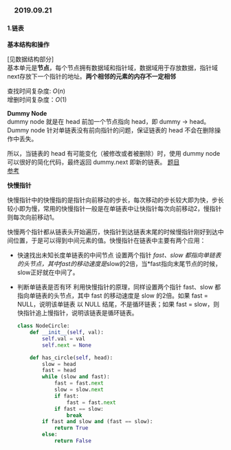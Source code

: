 ### 　**2019.09.21** 

#### **1.链表**
**基本结构和操作**  

[见数据结构部分]  
基本单元是**节点**，每个节点拥有数据域和指针域，数据域用于存放数据，指针域next存放下一个指针的地址。**两个相邻的元素的内存不一定相邻**  

查找时间复杂度: $O(n)$  
增删时间复杂度：$O(1)$  

**Dummy Node**  
dummy node 就是在 head 前加一个节点指向 head，即 dummy -> head。Dummy node 针对单链表没有前向指针的问题，保证链表的 head 不会在删除操作中丢失。

所以，当链表的 head 有可能变化（被修改或者被删除）时，使用 dummy node 可以很好的简化代码，最终返回 dummy.next 即新的链表。
[题目](https://blog.csdn.net/joycetlm/article/details/79029838)  
[参考](https://www.cnblogs.com/litexy/p/9749544.html)

**快慢指针**

快慢指针中的快慢指的是指针向前移动的步长，每次移动的步长较大即为快，步长较小即为慢，常用的快慢指针一般是在单链表中让快指针每次向前移动2，慢指针则每次向前移动1。 

快慢两个指针都从链表头开始遍历，快指针到达链表末尾的时候慢指针刚好到达中间位置，于是可以得到中间元素的值。快慢指针在链表中主要有两个应用：

- 快速找出未知长度单链表的中间节点 
  设置两个指针 *fast、*slow 都指向单链表的头节点，其中*fast的移动速度是*slow的2倍，当*fast指向末尾节点的时候，slow正好就在中间了。
- 判断单链表是否有环 
  利用快慢指针的原理，同样设置两个指针 fast、slow 都指向单链表的头节点，其中 fast 的移动速度是 slow 的2倍。如果 fast = NULL，说明该单链表 以 NULL 结尾，不是循环链表；如果 fast = slow，则快指针追上慢指针，说明该链表是循环链表。



    ```python 
    class NodeCircle:
        def __init__(self, val):
            self.val = val
            self.next = None

        def has_circle(self, head):
            slow = head
            fast = head
            while (slow and fast):
                fast = fast.next
                slow = slow.next
                if fast:
                    fast = fast.next
                if fast == slow:
                    break
            if fast and slow and (fast == slow):
                return True
            else:
                return False
    ```

